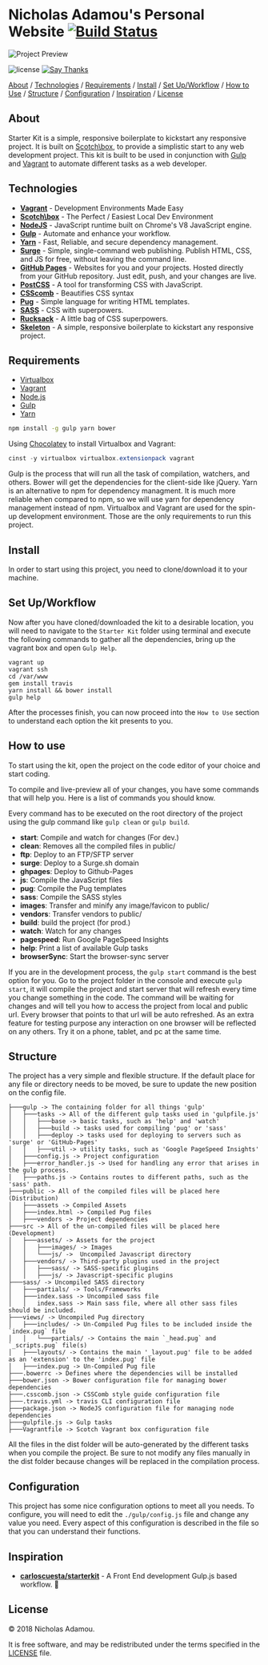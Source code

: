 # Nicholas Adamou's Personal Website [![Build Status](https://travis-ci.org/nicholasadamou/Starter-Kit.svg?branch=master)](https://travis-ci.org/nicholasadamou/Starter-Kit)

![Project Preview](https://cloud.githubusercontent.com/assets/7629661/9838465/89626e74-5a5e-11e5-9b7d-e0ce76856732.gif)

![license](https://img.shields.io/apm/l/vim-mode.svg)
[![Say Thanks](https://img.shields.io/badge/say-thanks-ff69b4.svg)](https://saythanks.io/to/NicholasAdamou)

[About](https://github.com/nicholasadamou/Starter-Kit/blob/master/README.md#about) / [Technologies](https://github.com/nicholasadamou/Starter-Kit/blob/master/README.md#technologies) / [Requirements](https://github.com/nicholasadamou/Starter-Kit/blob/master/README.md#requirements) / [Install](https://github.com/nicholasadamou/Starter-Kit/blob/master/README.md#install) / [Set Up/Workflow](https://github.com/nicholasadamou/Starter-Kit/blob/master/README.md#set-upworkflow) / [How to Use](https://github.com/nicholasadamou/Starter-Kit/blob/master/README.md#how-to-use) / [Structure](https://github.com/nicholasadamou/Starter-Kit/blob/master/README.md#structure) / [Configuration](https://github.com/nicholasadamou/Starter-Kit/blob/master/README.md#configuration) / [Inspiration](https://github.com/nicholasadamou/Starter-Kit/blob/master/README.md#inspiration) / [License](https://github.com/nicholasadamou/Starter-Kit/blob/master/README.md#license)

## About
Starter Kit is a simple, responsive boilerplate to kickstart any responsive project.
It is built on [Scotch\box](https://github.com/scotch-io/scotch-box), to provide a simplistic start to any web development project. This kit is built to be used in conjunction with [Gulp](http://gulpjs.com/) and [Vagrant](https://www.vagrantup.com/) to automate different tasks as a web developer.

## Technologies

- [**Vagrant**](https://www.vagrantup.com/) - Development Environments Made Easy
- [**Scotch\box**](https://box.scotch.io/) - The Perfect / Easiest Local Dev Environment
- [**NodeJS**](https://nodejs.org) - JavaScript runtime built on Chrome's V8 JavaScript engine.
- [**Gulp**](http://gulpjs.com) - Automate and enhance your workflow.
- [**Yarn**](https://yarnpkg.com/en/docs/install) - Fast, Reliable, and secure dependency management.
- [**Surge**](https://surge.sh) - Simple, single-command web publishing. Publish HTML, CSS, and JS for free, without leaving the command line.
- [**GitHub Pages**](https://pages.github.com/) - Websites for you and your projects. Hosted directly from your GitHub repository. Just edit, push, and your changes are live.
- [**PostCSS**](http://postcss.org/) - A tool for transforming CSS with JavaScript.
- [**CSScomb**](csscomb.com) - Beautifies CSS syntax
- [**Pug**](https://pugjs.org) - Simple language for writing HTML templates.
- [**SASS**](http://sass-lang.com) - CSS with superpowers.
- [**Rucksack**](https://simplaio.github.io/rucksack/) - A little bag of CSS superpowers.
- [**Skeleton**](https://github.com/dhg/Skeleton) - A simple, responsive boilerplate to kickstart any responsive project.

## Requirements

- [Virtualbox](https://www.virtualbox.org/)
- [Vagrant](https://www.vagrantup.com/)
- [Node.js](https://nodejs.org/en/)
- [Gulp](http://gulpjs.com)
- [Yarn](https://yarnpkg.com/en/docs/install)

```bash
npm install -g gulp yarn bower
```

Using [Chocolatey](https://chocolatey.org/) to install Virtualbox and Vagrant:

```powershell
cinst -y virtualbox virtualbox.extensionpack vagrant
```

Gulp is the process that will run all the task of compilation, watchers, and others. Bower will get the dependencies for the client-side like jQuery. Yarn is an alternative to npm for dependency managment. It is much more reliable when compared to npm, so we will use yarn for dependency management instead of npm. Virtualbox and Vagrant are used for the spin-up development environment. Those are the only requirements to run this project.

## Install
In order to start using this project, you need to clone/download it to your machine.

## Set Up/Workflow
Now after you have cloned/downloaded the kit to a desirable location, you will need to navigate to the `Starter Kit` folder using terminal and execute the following commands to gather all the dependencies, bring up the vagrant box and open `Gulp Help`.

```
vagrant up
vagrant ssh
cd /var/www
gem install travis
yarn install && bower install
gulp help
```
After the processes finish, you can now proceed into the `How to Use` section to understand each option the kit presents to you.

## How to use
To start using the kit, open the project on the code editor of your choice and start coding.

To compile and live-preview all of your changes, you have some commands that will help you. Here is a list of commands you should know.

Every command has to be executed on the root directory of the project using the gulp command like `gulp clean` or `gulp build`.

* **start**: Compile and watch for changes (For dev.)
* **clean**: Removes all the compiled files in public/
* **ftp**: Deploy to an FTP/SFTP server
* **surge**: Deploy to a Surge.sh domain
* **ghpages**: Deploy to Github-Pages
* **js**: Compile the JavaScript files
* **pug**: Compile the Pug templates
* **sass**: Compile the SASS styles
* **images**: Transfer and minify any image/favicon to public/
* **vendors**: Transfer vendors to public/
* **build**: build the project (for prod.)
* **watch**: Watch for any changes
* **pagespeed**: Run Google PageSpeed Insights
* **help**: Print a list of available Gulp tasks
* **browserSync**: Start the browser-sync server

If you are in the development process, the `gulp start` command is the best option for you. Go to the project folder in the console and execute `gulp start`, it will compile the project and start server that will refresh every time you change something in the code. The command will be waiting for changes and will tell you how to access the project from local and public url. Every browser that points to that url will be auto refreshed. As an extra feature for testing purpose any interaction on one browser will be reflected on any others. Try it on a phone, tablet, and pc at the same time.

## Structure
The project has a very simple and flexible structure. If the default place for any file or directory needs to be moved, be sure to update the new position on the config file.

```
├───gulp -> The containing folder for all things 'gulp'
│   ├───tasks -> All of the different gulp tasks used in 'gulpfile.js'
│   │   ├───base -> basic tasks, such as 'help' and 'watch'
│   │   ├───build -> tasks used for compiling 'pug' or 'sass'
│   │   ├───deploy -> tasks used for deploying to servers such as 'surge' or 'GitHub-Pages'
│   │   ├───util -> utility tasks, such as 'Google PageSpeed Insights'
│   ├───config.js -> Project configuration
│   ├───error_handler.js -> Used for handling any error that arises in the gulp process.
│   ├───paths.js -> Contains routes to different paths, such as the 'sass' path.
├───public -> All of the compiled files will be placed here (Distribution)
│   ├───assets -> Compiled Assets
│   ├───index.html -> Compiled Pug files
│   ├───vendors -> Project dependencies
├───src -> All of the un-compiled files will be placed here (Development)
│   ├───assets/ -> Assets for the project
│   │   ├───images/ -> Images
│   │   └───js/ ->  Uncompiled Javascript directory
│   ├───vendors/ -> Third-party plugins used in the project
│   │   ├───sass/ -> SASS-specific plugins
│   │   ├───js/ -> Javascript-specific plugins
├───sass/ -> Uncompiled SASS directory
│   ├───partials/ -> Tools/Frameworks
│   ├───index.sass -> Uncompiled sass file
│   │   index.sass -> Main sass file, where all other sass files should be included.
├───views/ -> Uncompiled Pug directory
│   ├───includes/ -> Un-Compiled Pug files to be included inside the `index.pug` file
│   │   └───partials/ -> Contains the main `_head.pug` and `_scripts.pug` file(s)
│   ├───layouts/ -> Contains the main '_layout.pug' file to be added as an 'extension' to the 'index.pug' file
│   ├───index.pug -> Un-Compiled Pug file
├───.bowerrc -> Defines where the dependencies will be installed
├───bower.json -> Bower configuration file for managing bower dependencies
├───.csscomb.json -> CSSComb style guide configuration file
├───.travis.yml -> travis CLI configuration file
├───package.json -> NodeJS configuration file for managing node dependencies
├───gulpfile.js -> Gulp tasks
├───Vagrantfile -> Scotch Vagrant box configuration file
```
All the files in the dist folder will be auto-generated by the different tasks when you compile the project. Be sure to not modify any files manually in the dist folder because changes will be replaced in the compilation process.

## Configuration
This project has some nice configuration options to meet all you needs. To configure, you will need to edit the `./gulp/config.js` file and change any value you need. Every aspect of this configuration is described in the file so that you can understand their functions.

## Inspiration

- [**carloscuesta/starterkit**](https://github.com/carloscuesta/starterkit) - A Front End development Gulp.js based workflow. 🚀

## License

© 2018 Nicholas Adamou.

It is free software, and may be redistributed under the terms specified in the [LICENSE] file.

[LICENSE]: LICENSE
